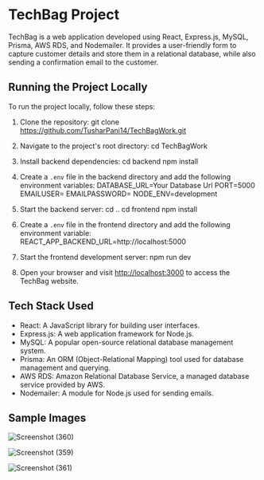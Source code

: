 # TechBag Project

TechBag is a web application developed using React, Express.js, MySQL, Prisma, AWS RDS, and Nodemailer. It provides a user-friendly form to capture customer details and store them in a relational database, while also sending a confirmation email to the customer.

## Running the Project Locally

To run the project locally, follow these steps:

1. Clone the repository:
git clone https://github.com/TusharPani14/TechBagWork.git

2. Navigate to the project's root directory:
cd TechBagWork

3. Install backend dependencies:
cd backend
npm install

4. Create a `.env` file in the backend directory and add the following environment variables:
DATABASE_URL=Your Database Url
PORT=5000
EMAILUSER=
EMAILPASSWORD=
NODE_ENV=development

5. Start the backend server:
cd ..
cd frontend
npm install

7. Create a `.env` file in the frontend directory and add the following environment variable:
REACT_APP_BACKEND_URL=http://localhost:5000

8. Start the frontend development server:
npm run dev

9. Open your browser and visit [http://localhost:3000](http://localhost:3000) to access the TechBag website.

## Tech Stack Used

- React: A JavaScript library for building user interfaces.
- Express.js: A web application framework for Node.js.
- MySQL: A popular open-source relational database management system.
- Prisma: An ORM (Object-Relational Mapping) tool used for database management and querying.
- AWS RDS: Amazon Relational Database Service, a managed database service provided by AWS.
- Nodemailer: A module for Node.js used for sending emails.

## Sample Images
![Screenshot (360)](https://github.com/TusharPani14/TechBagWork/assets/97904669/8d506cf9-4d0a-483b-93b2-c44d8738ae03)

![Screenshot (359)](https://github.com/TusharPani14/TechBagWork/assets/97904669/0e777826-4c5c-4962-88a1-a48fabc0b92c)

![Screenshot (361)](https://github.com/TusharPani14/TechBagWork/assets/97904669/2ec61c0e-5c17-429d-aa91-0769832d31eb)

